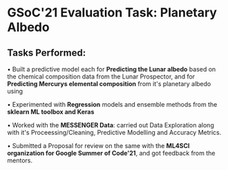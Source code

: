 # GSoC'21 Evaluation Task: Planetary Albedo

## Tasks Performed:
• Built a predictive model each for **Predicting the Lunar albedo** based on the chemical composition data from the
Lunar Prospector, and for **Predicting Mercurys elemental composition** from it's planetary albedo using 

• Experimented with **Regression** models and ensemble methods from the **sklearn ML toolbox and Keras** 

• Worked with the **MESSENGER Data**: carried out Data Exploration along with it's Proceessing/Cleaning, Predictive Modelling and Accuracy Metrics.

• Submitted a Proposal for review on the same with the **ML4SCI organization for Google Summer of Code'21**, and got feedback from the mentors.
